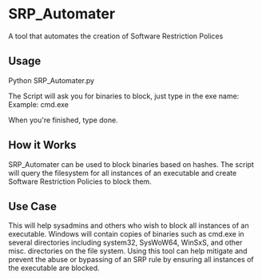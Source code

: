 # SRP_Automater
A tool that automates the creation of Software Restriction Polices

## Usage
Python SRP_Automater.py

The Script will ask you for binaries to block, just type in the exe name:
Example: cmd.exe

When you're finished, type done. 

## How it Works
SRP_Automater can be used to block binaries based on hashes. The script will query the filesystem for all instances of an executable and create Software Restriction Policies to block them. 

## Use Case
This will help sysadmins and others who wish to block all instances of an executable. Windows will contain copies of binaries such as cmd.exe in several directories including system32, SysWoW64, WinSxS, and other misc. directories on the file system. Using this tool can help mitigate and prevent the abuse or bypassing of an SRP rule by ensuring all instances of the executable are blocked. 
